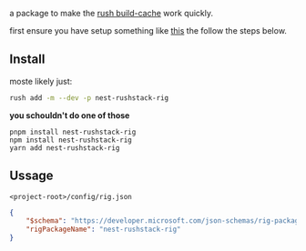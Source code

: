 
a package to make the [rush build-cache](https://rushjs.io/pages/maintainer/build_cache/) work quickly.

first ensure you have setup something like [this](https://rushjs.io/pages/maintainer/build_cache/#enabling-the-local-disk-cache) the follow the steps below.


## Install

moste likely just:
```bash
rush add -m --dev -p nest-rushstack-rig
```

**you schouldn't do one of those**
```
pnpm install nest-rushstack-rig
npm install nest-rushstack-rig
yarn add nest-rushstack-rig
```

## Ussage


`<project-root>/config/rig.json`
```json
{
    "$schema": "https://developer.microsoft.com/json-schemas/rig-package/rig.schema.json",
    "rigPackageName": "nest-rushstack-rig"
}
```